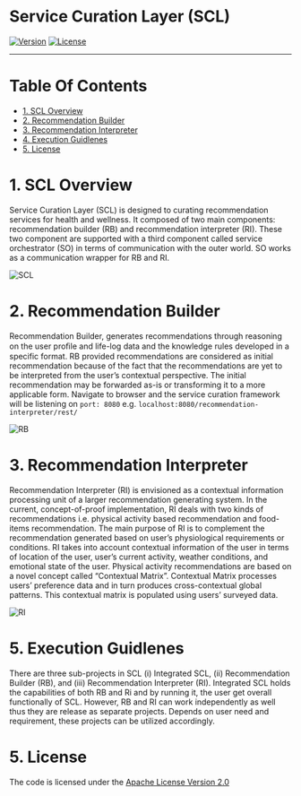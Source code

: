 # Service Curation Layer (SCL)
[![Version](https://img.shields.io/badge/mining%20minds-version%202.5-green.svg)](http://www.miningminds.re.kr/english/)
[![License](https://img.shields.io/badge/Apache%20License%20-Version%202.0-yellowgreen.svg)](https://www.apache.org/licenses/LICENSE-2.0)

--------------------------

# Table Of Contents
- [1. SCL Overview](#1-scl-overview)
- [2. Recommendation Builder](#2-recommendation-builder)
- [3. Recommendation Interpreter](#3-recommendation-interpreter)
- [4. Execution Guidlenes](#4-execution-guidelines)
- [5. License](#5-license)
  
# 1. SCL Overview

Service Curation Layer (SCL) is designed to curating recommendation services for health and wellness. It composed of two main components: recommendation builder (RB) and recommendation interpreter (RI). These two component are supported with a third component called service orchestrator (SO) in terms of communication with the outer world. SO works as a communication wrapper for RB and RI. 

![SCL](https://github.com/ubiquitous-computing-lab/mining-minds/blob/gh-pages/figures/scl/scl_arch.png)

# 2. Recommendation Builder

Recommendation Builder, generates recommendations through reasoning on the user proﬁle and life-log data and the knowledge rules developed in a specific format. RB provided recommendations are considered as initial recommendation because of the fact that the recommendations are yet to be interpreted from the user’s contextual perspective. The initial recommendation may be forwarded as-is or transforming it to a more applicable form.
Navigate to browser and the service curation framework will be listening on `port: 8080`
e.g. `localhost:8080/recommendation-interpreter/rest/`

![RB](https://github.com/ubiquitous-computing-lab/mining-minds/blob/gh-pages/figures/scl/rb_arch.png)


# 3. Recommendation Interpreter

Recommendation Interpreter (RI) is envisioned as a contextual information processing unit of a larger recommendation generating system. In the current, concept-of-proof implementation, RI deals with two kinds of recommendations i.e. physical activity based recommendation and food-items recommendation. The main purpose of RI is to complement the recommendation generated based on user’s physiological requirements or conditions. RI takes into account contextual information of the user in terms of location of the user, user’s current activity, weather conditions, and emotional state of the user. Physical activity recommendations are based on a novel concept called “Contextual Matrix”. Contextual Matrix processes users’ preference data and in turn produces cross-contextual global patterns. This contextual matrix is populated using users’ surveyed data.

![RI](https://github.com/ubiquitous-computing-lab/mining-minds/blob/gh-pages/figures/scl/ri_arch.png)

# 5. Execution Guidlenes
There are three sub-projects in SCL (i) Integrated SCL, (ii) Recommendation Builder (RB), and (iii) Recommendation Interpreter (RI). Integrated SCL holds the capabilities of both RB and Ri and by running it, the user get overall functionally of SCL. However, RB and RI can work independently as well thus they are release as separate projects. Depends on user need and requirement, these projects can be utilized accordingly.

# 5. License
The code is licensed under the [Apache License Version 2.0](http://www.apache.org/licenses/LICENSE-2.0)
